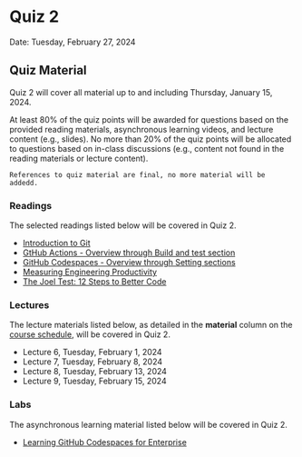 # Quiz 2

Date: Tuesday, February 27, 2024


## Quiz Material 

Quiz 2 will cover all material up to and including Thursday, January 15, 2024.

At least 80% of the quiz points will be awarded for questions based on the provided reading materials, asynchronous learning videos, and lecture content (e.g., slides). No more than 20% of the quiz points will be allocated to questions based on in-class discussions (e.g., content not found in the reading materials or lecture content).


```{important}
References to quiz material are final, no more material will be addedd.
```


### Readings

The selected readings listed below will be covered in Quiz 2.

* [Introduction to Git](https://cs61.seas.harvard.edu/site/ref/git)
* [GtHub Actions - Overview through Build and test section](https://docs.github.com/en/actions/quickstart)
* [GitHub Codespaces - Overview through Setting sections](https://docs.github.com/en/codespaces/overview)
* [Measuring Engineering Productivity](https://abseil.io/resources/swe-book/html/ch11.html)
* [The Joel Test: 12 Steps to Better Code](https://www.joelonsoftware.com/2000/08/09/the-joel-test-12-steps-to-better-code/)

### Lectures

The lecture materials listed below, as detailed in the **material** column on the [course schedule](https://20eece3093c-24ss.github.io/24ss/schedule.html), will be covered in Quiz 2.

* Lecture 6, Tuesday, February 1, 2024
* Lecture 7, Tuesday, February 8, 2024
* Lecture 8, Tuesday, February 13, 2024
* Lecture 9, Tuesday, February 15, 2024

### Labs

The asynchronous learning material listed below will be covered in Quiz 2.

* [Learning GitHub Codespaces for Enterprise](https://www.linkedin.com/learning/learning-github-codespaces-for-enterprise)